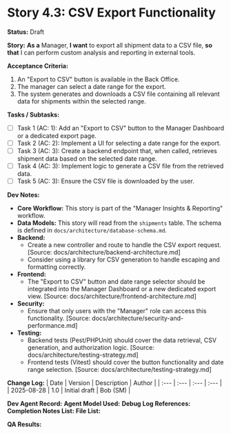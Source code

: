 # Story 4.3: CSV Export Functionality

**Status:** Draft

**Story:**
**As a** Manager,
**I want** to export all shipment data to a CSV file,
**so that** I can perform custom analysis and reporting in external tools.

**Acceptance Criteria:**
1.  An "Export to CSV" button is available in the Back Office.
2.  The manager can select a date range for the export.
3.  The system generates and downloads a CSV file containing all relevant data for shipments within the selected range.

**Tasks / Subtasks:**
- [ ] Task 1 (AC: 1): Add an "Export to CSV" button to the Manager Dashboard or a dedicated export page.
- [ ] Task 2 (AC: 2): Implement a UI for selecting a date range for the export.
- [ ] Task 3 (AC: 3): Create a backend endpoint that, when called, retrieves shipment data based on the selected date range.
- [ ] Task 4 (AC: 3): Implement logic to generate a CSV file from the retrieved data.
- [ ] Task 5 (AC: 3): Ensure the CSV file is downloaded by the user.

**Dev Notes:**
*   **Core Workflow:** This story is part of the "Manager Insights & Reporting" workflow.
*   **Data Models:** This story will read from the `shipments` table. The schema is defined in `docs/architecture/database-schema.md`.
*   **Backend:**
    *   Create a new controller and route to handle the CSV export request. [Source: docs/architecture/backend-architecture.md]
    *   Consider using a library for CSV generation to handle escaping and formatting correctly.
*   **Frontend:**
    *   The "Export to CSV" button and date range selector should be integrated into the Manager Dashboard or a new dedicated export view. [Source: docs/architecture/frontend-architecture.md]
*   **Security:**
    *   Ensure that only users with the "Manager" role can access this functionality. [Source: docs/architecture/security-and-performance.md]
*   **Testing:**
    *   Backend tests (Pest/PHPUnit) should cover the data retrieval, CSV generation, and authorization logic. [Source: docs/architecture/testing-strategy.md]
    *   Frontend tests (Vitest) should cover the button functionality and date range selection. [Source: docs/architecture/testing-strategy.md]

**Change Log:**
| Date | Version | Description | Author |
| :--- | :--- | :--- | :--- |
| 2025-08-28 | 1.0 | Initial draft | Bob (SM) |

**Dev Agent Record:**
**Agent Model Used:**
**Debug Log References:**
**Completion Notes List:**
**File List:**

**QA Results:**